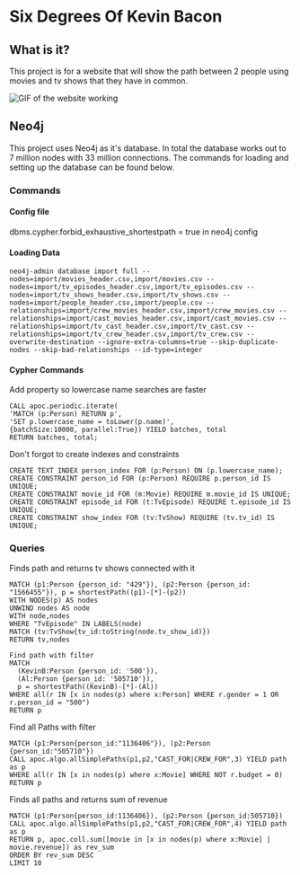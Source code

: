 # Six Degrees Of Kevin Bacon

## What is it?

This project is for a website that will show the path between 2 people using movies and tv shows that they have in common.

![GIF of the website working](https://media.giphy.com/media/v1.Y2lkPTc5MGI3NjExYzA1NWU2M2Q1ZmViYTdmNTlmM2VkOGRlNGEyZmQzMDc5ZGIxNjA2YiZlcD12MV9pbnRlcm5hbF9naWZzX2dpZklkJmN0PWc/0DwO4LW3um0tirIQRP/giphy.gif)

## Neo4j

This project uses Neo4j as it's database. In total the database works out to 7 million nodes with 33 million connections. The commands for loading and setting up the database can be found below.

### Commands

#### Config file

dbms.cypher.forbid_exhaustive_shortestpath = true in neo4j config

#### Loading Data

``` Command Line
neo4j-admin database import full --nodes=import/movies_header.csv,import/movies.csv --nodes=import/tv_episodes_header.csv,import/tv_episodes.csv --nodes=import/tv_shows_header.csv,import/tv_shows.csv --nodes=import/people_header.csv,import/people.csv --relationships=import/crew_movies_header.csv,import/crew_movies.csv --relationships=import/cast_movies_header.csv,import/cast_movies.csv --relationships=import/tv_cast_header.csv,import/tv_cast.csv --relationships=import/tv_crew_header.csv,import/tv_crew.csv --overwrite-destination --ignore-extra-columns=true --skip-duplicate-nodes --skip-bad-relationships --id-type=integer
```

#### Cypher Commands

Add property so lowercase name searches are faster

``` Cypher
CALL apoc.periodic.iterate(
'MATCH (p:Person) RETURN p',
'SET p.lowercase_name = toLower(p.name)',
{batchSize:10000, parallel:True}) YIELD batches, total
RETURN batches, total;
```

Don't forgot to create indexes and constraints

``` Cypher
CREATE TEXT INDEX person_index FOR (p:Person) ON (p.lowercase_name);
CREATE CONSTRAINT person_id FOR (p:Person) REQUIRE p.person_id IS UNIQUE;
CREATE CONSTRAINT movie_id FOR (m:Movie) REQUIRE m.movie_id IS UNIQUE;
CREATE CONSTRAINT episode_id FOR (t:TvEpisode) REQUIRE t.episode_id IS UNIQUE;
CREATE CONSTRAINT show_index FOR (tv:TvShow) REQUIRE (tv.tv_id) IS UNIQUE;
```

### Queries

Finds path and returns tv shows connected with it

``` Cypher
MATCH (p1:Person {person_id: "429"}), (p2:Person {person_id: "1566455"}), p = shortestPath((p1)-[*]-(p2))
WITH NODES(p) AS nodes
UNWIND nodes AS node
WITH node,nodes
WHERE "TvEpisode" IN LABELS(node)
MATCH (tv:TvShow{tv_id:toString(node.tv_show_id)})
RETURN tv,nodes
```

``` Cypher
Find path with filter
MATCH
  (KevinB:Person {person_id: '500'}),
  (Al:Person {person_id: '505710'}),
  p = shortestPath((KevinB)-[*]-(Al))
WHERE all(r IN [x in nodes(p) where x:Person] WHERE r.gender = 1 OR r.person_id = "500")
RETURN p
```

Find all Paths with filter

``` Cypher
MATCH (p1:Person{person_id:"1136406"}), (p2:Person {person_id:"505710"})
CALL apoc.algo.allSimplePaths(p1,p2,"CAST_FOR|CREW_FOR",3) YIELD path as p
WHERE all(r IN [x in nodes(p) where x:Movie] WHERE NOT r.budget = 0)
RETURN p
```

Finds all paths and returns sum of revenue

``` Cypher
MATCH (p1:Person{person_id:1136406}), (p2:Person {person_id:505710})
CALL apoc.algo.allSimplePaths(p1,p2,"CAST_FOR|CREW_FOR",4) YIELD path as p
RETURN p, apoc.coll.sum([movie in [x in nodes(p) where x:Movie] | movie.revenue]) as rev_sum
ORDER BY rev_sum DESC
LIMIT 10
```
